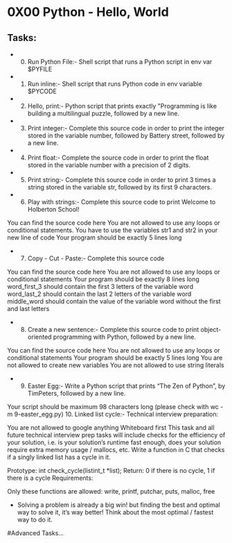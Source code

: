 # 0X00 Python - Hello, World

## Tasks:

* 0. Run Python File:- Shell script that runs a Python script in env var $PYFILE
* 1. Run inline:- Shell script that runs Python code in env variable $PYCODE
* 2. Hello, print:- Python script that prints exactly
\"Programming is like building a multilingual puzzle, followed by a new line.
* 3. Print integer:- Complete this source code in order to print the integer
stored in the variable number, followed by Battery street, followed by a new
line.
* 4. Print float:- Complete the source code in order to print the float stored
in the variable number with a precision of 2 digits.
* 5. Print string:- Complete this source code in order to print 3 times a string
stored in the variable str, followed by its first 9 characters.
* 6. Play with strings:- Complete this source code to print
Welcome to Holberton School!

You can find the source code here
You are not allowed to use any loops or conditional statements.
You have to use the variables str1 and str2 in your new line of code
Your program should be exactly 5 lines long
* 7. Copy - Cut - Paste:- Complete this source code

You can find the source code here
You are not allowed to use any loops or conditional statements
Your program should be exactly 8 lines long
word_first_3 should contain the first 3 letters of the variable word
word_last_2 should contain the last 2 letters of the variable word
middle_word should contain the value of the variable word without the first and
last letters
* 8. Create a new sentence:- Complete this source code to print object-oriented
programming with Python, followed by a new line.

You can find the source code here
You are not allowed to use any loops or conditional statements
Your program should be exactly 5 lines long
You are not allowed to create new variables
You are not allowed to use string literals
* 9. Easter Egg:- Write a Python script that prints “The Zen of Python”, by
TimPeters, followed by a new line.

Your script should be maximum 98 characters long (please check with
wc -m 9-easter_egg.py)
10. Linked list cycle:- Technical interview preparation:

You are not allowed to google anything
Whiteboard first
This task and all future technical interview prep tasks will include checks for
the efficiency of your solution, i.e. is your solution’s runtime fast enough,
does your solution require extra memory usage / mallocs, etc.
Write a function in C that checks if a singly linked list has a cycle in it.

Prototype: int check_cycle(listint_t *list);
Return: 0 if there is no cycle, 1 if there is a cycle
Requirements:

Only these functions are allowed: write, printf, putchar, puts, malloc, free

* Solving a problem is already a big win! but finding the best and optimal way
to solve it, it’s way better! Think about the most optimal / fastest way to do it.

#Advanced Tasks...